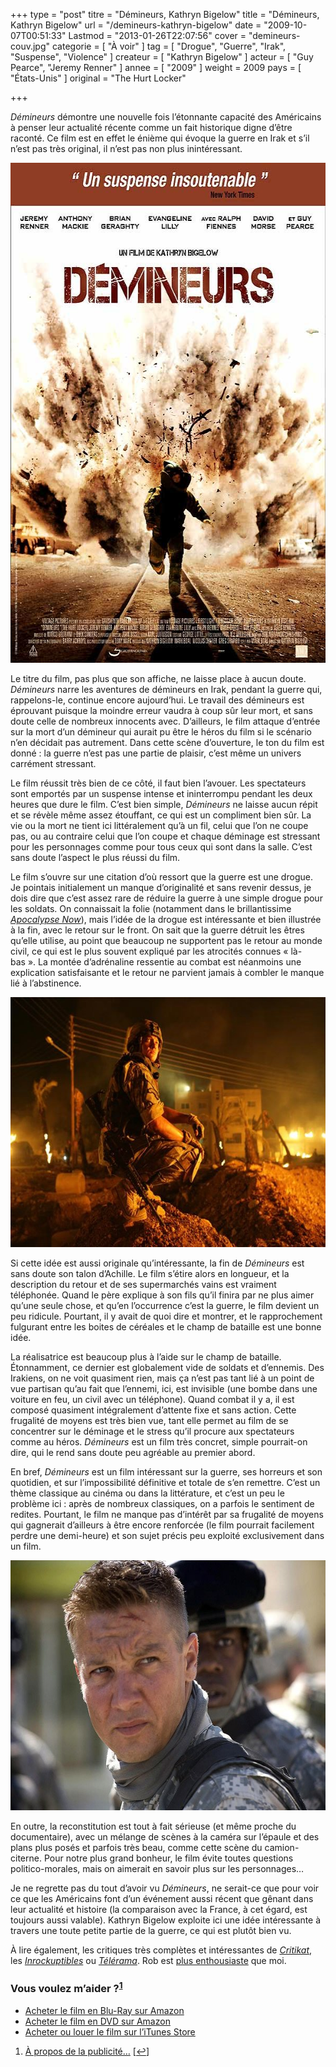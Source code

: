 +++
type = "post"
titre = "Démineurs, Kathryn Bigelow"
title = "Démineurs, Kathryn Bigelow"
url = "/demineurs-kathryn-bigelow"
date = "2009-10-07T00:51:33"
Lastmod = "2013-01-26T22:07:56"
cover = "demineurs-couv.jpg"
categorie = [ "À voir" ]
tag = [ "Drogue", "Guerre", "Irak", "Suspense", "Violence" ]
createur = [ "Kathryn Bigelow" ]
acteur = [ "Guy Pearce", "Jeremy Renner" ]
annee = [ "2009" ]
weight = 2009
pays = [ "États-Unis" ]
original = "The Hurt Locker"

+++

<p><em>Démineurs</em> démontre une nouvelle fois l&rsquo;étonnante capacité des Américains à penser leur actualité récente comme un fait historique digne d&rsquo;être raconté. Ce film est en effet le énième qui évoque la guerre en Irak et s&rsquo;il n&rsquo;est pas très original, il n&rsquo;est pas non plus inintéressant.</p>
<div style="text-align: center;"><a href="http://www.allocine.fr/film/fichefilm_gen_cfilm=123021.html"><img class="aligncenter" src="demineurs-affiches.jpg" border="0" alt="demineurs-affiches.jpg" width="600" height="800" /></a></div>
<p>Le titre du film, pas plus que son affiche, ne laisse place à aucun doute. <em>Démineurs</em> narre les aventures de démineurs en Irak, pendant la guerre qui, rappelons-le, continue encore aujourd&rsquo;hui. Le travail des démineurs est éprouvant puisque la moindre erreur vaudra à coup sûr leur mort, et sans doute celle de nombreux innocents avec. D&rsquo;ailleurs, le film attaque d&rsquo;entrée sur la mort d&rsquo;un démineur qui aurait pu être le héros du film si le scénario n&rsquo;en décidait pas autrement. Dans cette scène d&rsquo;ouverture, le ton du film est donné : la guerre n&rsquo;est pas une partie de plaisir, c&rsquo;est même un univers carrément stressant.</p>
<p>Le film réussit très bien de ce côté, il faut bien l&rsquo;avouer. Les spectateurs sont emportés par un suspense intense et ininterrompu pendant les deux heures que dure le film. C&rsquo;est bien simple, <em>Démineurs</em> ne laisse aucun répit et se révèle même assez étouffant, ce qui est un compliment bien sûr. La vie ou la mort ne tient ici littéralement qu&rsquo;à un fil, celui que l&rsquo;on ne coupe pas, ou au contraire celui que l&rsquo;on coupe et chaque déminage est stressant pour les personnages comme pour tous ceux qui sont dans la salle. C&rsquo;est sans doute l&rsquo;aspect le plus réussi du film.</p>
<p>Le film s&rsquo;ouvre sur une citation d&rsquo;où ressort que la guerre est une drogue. Je pointais initialement un manque d&rsquo;originalité et sans revenir dessus, je dois dire que c&rsquo;est assez rare de réduire la guerre à une simple drogue pour les soldats. On connaissait la folie (notamment dans le brillantissime <em><a href="http://voiretmanger.fr/2012/01/22/apocalypse-now-redux-coppola/" title="Apocalypse Now Redux, Francis Ford Coppola">Apocalypse Now</a></em>), mais l&rsquo;idée de la drogue est intéressante et bien illustrée à la fin, avec le retour sur le front. On sait que la guerre détruit les êtres qu&rsquo;elle utilise, au point que beaucoup ne supportent pas le retour au monde civil, ce qui est le plus souvent expliqué par les atrocités connues &laquo;&nbsp;là-bas&nbsp;&raquo;. La montée d&rsquo;adrénaline ressentie au combat est néanmoins une explication satisfaisante et le retour ne parvient jamais à combler le manque lié à l&rsquo;abstinence.</p>
<div style="text-align: center;"><img class="aligncenter" src="demineurs.jpg" border="0" alt="demineurs.jpg" width="600" height="400" /></div>
<p>Si cette idée est aussi originale qu&rsquo;intéressante, la fin de <em>Démineurs</em> est sans doute son talon d&rsquo;Achille. Le film s&rsquo;étire alors en longueur, et la description du retour et de ses supermarchés vains est vraiment téléphonée. Quand le père explique à son fils qu&rsquo;il finira par ne plus aimer qu&rsquo;une seule chose, et qu&rsquo;en l&rsquo;occurrence c&rsquo;est la guerre, le film devient un peu ridicule. Pourtant, il y avait de quoi dire et montrer, et le rapprochement fulgurant entre les boites de céréales et le champ de bataille est une bonne idée.</p>
<p>La réalisatrice est beaucoup plus à l&rsquo;aide sur le champ de bataille. Étonnamment, ce dernier est globalement vide de soldats et d&rsquo;ennemis. Des Irakiens, on ne voit quasiment rien, mais ça n&rsquo;est pas tant lié à un point de vue partisan qu&rsquo;au fait que l&rsquo;ennemi, ici, est invisible (une bombe dans une voiture en feu, un civil avec un téléphone). Quand combat il y a, il est composé quasiment intégralement d&rsquo;attente fixe et sans action. Cette frugalité de moyens est très bien vue, tant elle permet au film de se concentrer sur le déminage et le stress qu&rsquo;il procure aux spectateurs comme au héros. <em>Démineurs</em> est un film très concret, simple pourrait-on dire, qui le rend sans doute peu agréable au premier abord.</p>
<p>En bref, <em>Démineurs</em> est un film intéressant sur la guerre, ses horreurs et son quotidien, et sur l&rsquo;impossibilité définitive et totale de s&rsquo;en remettre. C&rsquo;est un thème classique au cinéma ou dans la littérature, et c&rsquo;est un peu le problème ici : après de nombreux classiques, on a parfois le sentiment de redites. Pourtant, le film ne manque pas d&rsquo;intérêt par sa frugalité de moyens qui gagnerait d&rsquo;ailleurs à être encore renforcée (le film pourrait facilement perdre une demi-heure) et son sujet précis peu exploité exclusivement dans un film.</p>
<div style="text-align: center;"><img class="aligncenter" src="demineurs-1.jpg" border="0" alt="demineurs-1.jpg" width="600" height="400" /></div>
<p>En outre, la reconstitution est tout à fait sérieuse (et même proche du documentaire), avec un mélange de scènes à la caméra sur l&rsquo;épaule et des plans plus posés et parfois très beau, comme cette scène du camion-citerne. Pour notre plus grand bonheur, le film évite toutes questions politico-morales, mais on aimerait en savoir plus sur les personnages&#8230;</p>
<p>Je ne regrette pas du tout d&rsquo;avoir vu <em>Démineurs</em>, ne serait-ce que pour voir ce que les Américains font d&rsquo;un événement aussi récent que gênant dans leur actualité et histoire (la comparaison avec la France, à cet égard, est toujours aussi valable). Kathryn Bigelow exploite ici une idée intéressante à travers une toute petite partie de la guerre, ce qui est plutôt bien vu.</p>
<p>À lire également, les critiques très complètes et intéressantes de <em><a href="http://www.critikat.com/Demineurs.html">Critikat</a></em>, les <em><a href="http://www.lesinrocks.com/cine/cinema-article/article/demineurs/">Inrockuptibles</a></em> ou <em><a href="http://www.telerama.fr/cinema/films/demineurs,390869,critique.php">Télérama</a></em>. Rob est <a href="http://www.toujoursraison.com/2009/09/demineurs.html">plus enthousiaste</a> que moi.</p>
<div class="amazon">
<h3>Vous voulez m&rsquo;aider ?<sup><a href="#footnote_0_1898" id="identifier_0_1898" class="footnote-link footnote-identifier-link" title="&Agrave; propos de la publicit&eacute;&hellip;">1</a></sup></h3>
<ul>
<li><a href="http://www.amazon.fr/gp/product/B0030CNQTM/ref=as_li_ss_tl?ie=UTF8&#038;tag=leblogdenic07-21&#038;linkCode=as2&#038;camp=1642&#038;creative=19458&#038;creativeASIN=B0030CNQTM">Acheter le film en Blu-Ray sur Amazon</a></li>
<li><a href="http://www.amazon.fr/gp/product/B0030CNQTW/ref=as_li_ss_tl?ie=UTF8&#038;tag=leblogdenic07-21&#038;linkCode=as2&#038;camp=1642&#038;creative=19458&#038;creativeASIN=B0030CNQTW">Acheter le film en DVD sur Amazon</a></li>
<li><a href="http://itunes.apple.com/fr/movie/demineurs-vost/id381891573">Acheter ou louer le film sur l&rsquo;iTunes Store</a></li>
</ul>
</div>
<ol class="footnotes"><li id="footnote_0_1898" class="footnote"><a href="http://voiretmanger.fr/a-propos/publicite/">À propos de la publicité…</a> [<a href="#identifier_0_1898" class="footnote-link footnote-back-link">&#8617;</a>]</li></ol>

